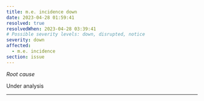 ```yaml
---
title: m.e. incidence down
date: 2023-04-28 01:59:41
resolved: true
resolvedWhen: 2023-04-28 03:39:41
# Possible severity levels: down, disrupted, notice
severity: down
affected:
  - m.e. incidence
section: issue
---
```


*Root cause*

Under analysis

---


